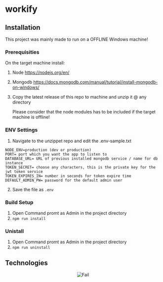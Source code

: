 # workify

## Installation
 This project was mainly made to run on a OFFLINE Windows machine! 

### Prerequisities
 On the target machine install: 
 1. Node https://nodejs.org/en/
 2. Mongodb https://docs.mongodb.com/manual/tutorial/install-mongodb-on-windows/
 3. Copy the latest release of this repo to machine and unzip it @ any directory
    
    Please consider that the node modules has to be included if the target machine is offline!
 
### ENV Settings
 1. Navigate to the unzippet repo and edit the .env-sample.txt 
  
  ```
  NODE_ENV=production (dev or production)
  PORT= port which you want the app to listen to 
  DATABASE_URL= URL of previous installed mongodb service / name for db instance
  TOKEN_SECRET= choose any characters, this is the private key for the jwt token service
  TOKEN_EXPIRES_IN= number in seconds for token expire time 
  DEFAULT_ADMIN_PW= password for the default admin user
  ```
  2. Save the file as `.env` 
 
### Build Setup
 1. Open Command promt as Admin in the project directory
 2. `npm run install` 

### Unistall 
 1. Open Command promt as Admin in the project directory
 2. `npm run uninstall` 

## Technologies
<p align="center">
 <img src="https://icons.andreas-vogt.ch/workify.png" alt="Fail">
</p>
 
